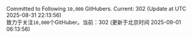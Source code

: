 Committed to Following `10,000` GitHubers. Current: <!-- FOLLOWING_COUNT -->302<!-- FOLLOWING_COUNT --> (Update at UTC <!-- LAST_UPDATED -->2025-08-31 22:13:56<!-- LAST_UPDATED -->)<br>
致力于关注`10,000`个GitHuber。当前：<!-- FOLLOWING_COUNT -->302<!-- FOLLOWING_COUNT --> (更新于北京时间 <!-- LAST_UPDATED_CST -->2025-09-01 06:13:56<!-- LAST_UPDATED_CST -->)
